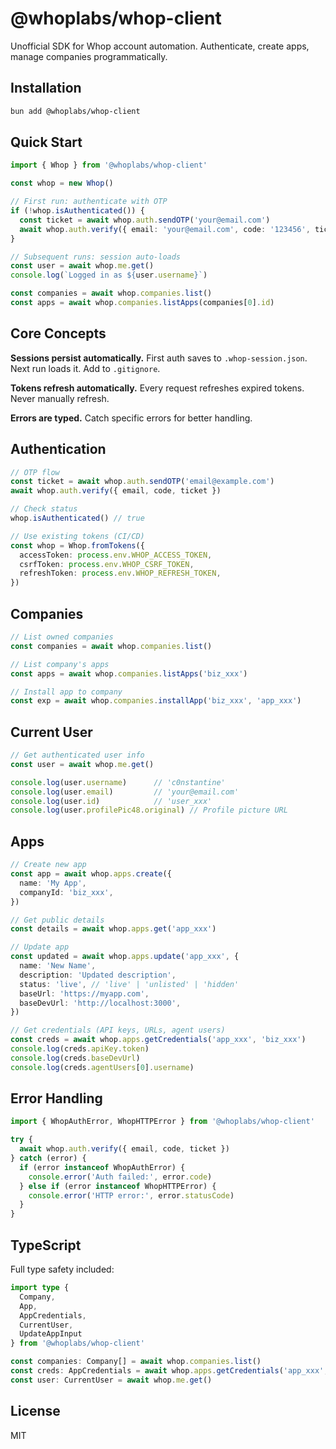 # @whoplabs/whop-client

Unofficial SDK for Whop account automation. Authenticate, create apps, manage companies programmatically.

## Installation

```bash
bun add @whoplabs/whop-client
```

## Quick Start

```typescript
import { Whop } from '@whoplabs/whop-client'

const whop = new Whop()

// First run: authenticate with OTP
if (!whop.isAuthenticated()) {
  const ticket = await whop.auth.sendOTP('your@email.com')
  await whop.auth.verify({ email: 'your@email.com', code: '123456', ticket })
}

// Subsequent runs: session auto-loads
const user = await whop.me.get()
console.log(`Logged in as ${user.username}`)

const companies = await whop.companies.list()
const apps = await whop.companies.listApps(companies[0].id)
```

## Core Concepts

**Sessions persist automatically.** First auth saves to `.whop-session.json`. Next run loads it. Add to `.gitignore`.

**Tokens refresh automatically.** Every request refreshes expired tokens. Never manually refresh.

**Errors are typed.** Catch specific errors for better handling.

## Authentication

```typescript
// OTP flow
const ticket = await whop.auth.sendOTP('email@example.com')
await whop.auth.verify({ email, code, ticket })

// Check status
whop.isAuthenticated() // true

// Use existing tokens (CI/CD)
const whop = Whop.fromTokens({
  accessToken: process.env.WHOP_ACCESS_TOKEN,
  csrfToken: process.env.WHOP_CSRF_TOKEN,
  refreshToken: process.env.WHOP_REFRESH_TOKEN,
})
```

## Companies

```typescript
// List owned companies
const companies = await whop.companies.list()

// List company's apps
const apps = await whop.companies.listApps('biz_xxx')

// Install app to company
const exp = await whop.companies.installApp('biz_xxx', 'app_xxx')
```

## Current User

```typescript
// Get authenticated user info
const user = await whop.me.get()

console.log(user.username)      // 'c0nstantine'
console.log(user.email)         // 'your@email.com'
console.log(user.id)            // 'user_xxx'
console.log(user.profilePic48.original) // Profile picture URL
```

## Apps

```typescript
// Create new app
const app = await whop.apps.create({
  name: 'My App',
  companyId: 'biz_xxx',
})

// Get public details
const details = await whop.apps.get('app_xxx')

// Update app
const updated = await whop.apps.update('app_xxx', {
  name: 'New Name',
  description: 'Updated description',
  status: 'live', // 'live' | 'unlisted' | 'hidden'
  baseUrl: 'https://myapp.com',
  baseDevUrl: 'http://localhost:3000',
})

// Get credentials (API keys, URLs, agent users)
const creds = await whop.apps.getCredentials('app_xxx', 'biz_xxx')
console.log(creds.apiKey.token)
console.log(creds.baseDevUrl)
console.log(creds.agentUsers[0].username)
```

## Error Handling

```typescript
import { WhopAuthError, WhopHTTPError } from '@whoplabs/whop-client'

try {
  await whop.auth.verify({ email, code, ticket })
} catch (error) {
  if (error instanceof WhopAuthError) {
    console.error('Auth failed:', error.code)
  } else if (error instanceof WhopHTTPError) {
    console.error('HTTP error:', error.statusCode)
  }
}
```

## TypeScript

Full type safety included:

```typescript
import type { 
  Company, 
  App, 
  AppCredentials,
  CurrentUser,
  UpdateAppInput 
} from '@whoplabs/whop-client'

const companies: Company[] = await whop.companies.list()
const creds: AppCredentials = await whop.apps.getCredentials('app_xxx', 'biz_xxx')
const user: CurrentUser = await whop.me.get()
```

## License

MIT
